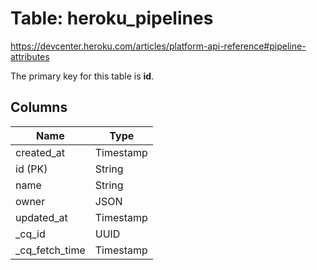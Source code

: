 # Table: heroku_pipelines
https://devcenter.heroku.com/articles/platform-api-reference#pipeline-attributes

The primary key for this table is **id**.


## Columns
| Name          | Type          |
| ------------- | ------------- |
|created_at|Timestamp|
|id (PK)|String|
|name|String|
|owner|JSON|
|updated_at|Timestamp|
|_cq_id|UUID|
|_cq_fetch_time|Timestamp|